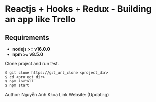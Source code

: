 # Reactjs + Hooks + Redux - Building an app like Trello

## Requirements

* **nodejs >= v16.0.0**
* **npm >= v8.5.0**

Clone project and run test.

```
$ git clone https://git_url_clone <project_dir>
$ cd <project_dir>
$ npm install
$ npm start
```

Author: Nguyễn Anh Khoa
Link Website: (Updating)